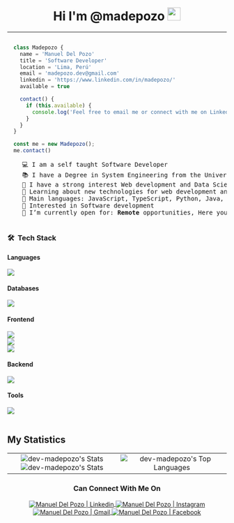 <div>

  <div align="center">

  # Hi I'm @madepozo <img src = "https://raw.githubusercontent.com/MartinHeinz/MartinHeinz/master/wave.gif" width = 30px>
  
  </div>
  <hr >

  ```js

    class Madepozo {
      name = 'Manuel Del Pozo'
      title = 'Software Developer'
      location = 'Lima, Perú'
      email = 'madepozo.dev@gmail.com'
      linkedin = 'https://www.linkedin.com/in/madepozo/'
      available = true

      contact() {
        if (this.available) {
          console.log('Feel free to email me or connect with me on LinkedIn!')
        }
      }
    }

    const me = new Madepozo();
    me.contact()
  ```

  <pre>
    💻 I am a self taught Software Developer
    📚 I have a Degree in System Engineering from the University of Lima
    📝 I have a strong interest Web development and Data Science
    🌱 Learning about new technologies for web development and Data Science
    🌟 Main languages: JavaScript, TypeScript, Python, Java, C
    🚩 Interested in Software development
    🤔 I’m currently open for: <b>Remote</b> opportunities</b>, Here you are my <a href="https://drive.google.com/file/d/1CMdracfBjcEs23Sw-UsUa97ZXIeEV6vn/view?usp=sharing" target="_blank">My Resume.</a>
  </pre>

  ### 🛠 &nbsp;Tech Stack

  #### Languages
  <div align="left">
    <img src="https://go-skill-icons.vercel.app/api/icons?i=js,ts,java,c,python,php" />
  </div>

  #### Databases

  <div align="left">
    <img src="https://go-skill-icons.vercel.app/api/icons?i=postgres,mysql,mongodb" />
  </div>

  #### Frontend

  <div align="left">
    <img src="https://go-skill-icons.vercel.app/api/icons?i=html,css,sass,stylus,bootstrap,materialui,bulma,tailwindcss,styledcomponents" />
  </div>

  <div align="left">
    <img src="https://go-skill-icons.vercel.app/api/icons?i=react,vue,angular,svelte,astro,htmx,alpinejs,reactnative,storybook" />
  </div>

  <div align="left">
    <img src="https://go-skill-icons.vercel.app/api/icons?i=vite,webpack,babel,jest,cypress,redux,reactquery,vuetify,pinia,rxjs,ngrxjs" />
  </div>

  #### Backend

  <div align="left">
    <img src="https://go-skill-icons.vercel.app/api/icons?i=nodejs,expressjs,nestjs,django,flask,fastapi,laravel,aws,gcp,azure,npm,yarn,pnpm" />
  </div>

  #### Tools

  <div align="left">
    <img src="https://go-skill-icons.vercel.app/api/icons?i=git,gitlab,github,bitbucket,vim,vscode,pycharm,eclipse,postman,jira,apple,linux,windows,figma" />
  </div>

  <br />

  ## My Statistics

  <table border="0" align="center">
    <tr border="0">
      <td width="50%" align="center">
        <img src="https://github-readme-stats.vercel.app/api?username=dev-madepozo&theme=react&show_icons=true&hide_border=true&count_private=true" alt="dev-madepozo's Stats" />
        <img src="https://github-readme-streak-stats.herokuapp.com/?user=dev-madepozo&theme=react&hide_border=true" alt="dev-madepozo's Stats" />
      </td>
      <td width="50%" align="center">
        <img src="https://github-readme-stats.vercel.app/api/top-langs/?username=dev-madepozo&theme=react&show_icons=true&hide_border=true&layout=compact" alt="dev-madepozo's Top Languages" />
      </td>
    </tr>
  </table>

  <div align="center">
    <h3><b>Can Connect With Me On</b></h3>
  </div>

  <p align="center">
    <a href="https://www.linkedin.com/in/madepozo/" target="_blank">
      <img align="center" alt="Manuel Del Pozo | Linkedin" src="https://go-skill-icons.vercel.app/api/icons?i=linkedin" />
    </a>
    <a href="https://www.instagram.com/madepozo/" target="_blank">
      <img align="center" alt="Manuel Del Pozo | Instagram" src="https://go-skill-icons.vercel.app/api/icons?i=instagram" />
    </a>
    <a href="mailto:madepozo.dev@gmail.com">
      <img align="center" alt="Manuel Del Pozo | Gmail" src="https://go-skill-icons.vercel.app/api/icons?i=gmail" />
    </a>
    <a href="https://www.facebook.com/madepozo" target="_blank">
      <img align="center" alt="Manuel Del Pozo | Facebook" src="https://go-skill-icons.vercel.app/api/icons?i=facebook" />
    </a>
  <p>
</div>
